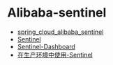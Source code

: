 # Alibaba-sentinel

- [spring_cloud_alibaba_sentinel](https://spring-cloud-alibaba-group.github.io/github-pages/hoxton/en-us/index.html#_spring_cloud_alibaba_sentinel)
- [Sentinel](https://github.com/alibaba/Sentinel)
- [Sentinel-Dashboard](https://github.com/alibaba/Sentinel/wiki/Dashboard)
- [在生产环境中使用-Sentinel](https://github.com/alibaba/Sentinel/wiki/%E5%9C%A8%E7%94%9F%E4%BA%A7%E7%8E%AF%E5%A2%83%E4%B8%AD%E4%BD%BF%E7%94%A8-Sentinel)
